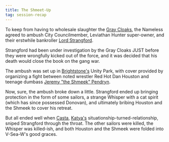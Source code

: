 ```yaml
---
title: The Shmeet-Up
tag: session-recap
---
```


To keep from having to wholesale slaughter the [Gray Cloaks](/wiki/factions#graycloaks), the Nameless agreed to ambush City Councilmember, Leviathan Hunter super-owner, and their erstwhile bankroller [Lord Strangford](/wiki/npcs#lord-strangford).

Strangford had been under investigation by the Gray Cloaks JUST before they were wrongfully kicked out of the force, and it was decided that his death would close the book on the gang war.

The ambush was set up in [Brightstone's](/wiki/brightstone) Unity Park, with cover provided by organizing a fight between noted wrestler Red Hot Dan Houston and teenage dumbass [Jeremy "the Shmeek" Pendryn](/wiki/npcs#jeremy-pendryn). 

Now, sure, the ambush broke down a little.  Strangford ended up bringing protection in the form of some sailors, a strange Whisper with a cat spirit (which has since possessed Donovan), and ultimately bribing Houston and the Shmeek to cover his retreat.

But all ended well when [Casta](/wiki/npcs#casta), [Katya's](/wiki/katya) situationship-turned-relationship, sniped Strangford through the throat. The other sailors were killed, the Whisper was killed-ish, and both Houston and the Shmeek were folded into V-Sea-W's good graces.